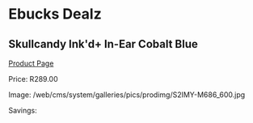 
# Ebucks Dealz
## Skullcandy Ink'd+ In-Ear Cobalt Blue
[Product Page](https://www.ebucks.com/web/shop/productSelected.do?prodId=1061095035&catId=1048640943)

Price: R289.00

Image: /web/cms/system/galleries/pics/prodimg/S2IMY-M686_600.jpg

Savings: 


	